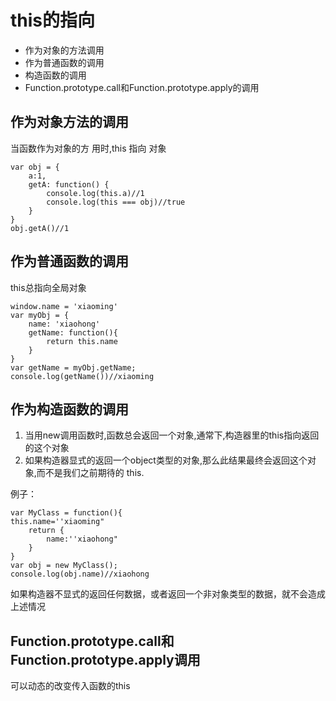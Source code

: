 # this的指向
- 作为对象的方法调用
- 作为普通函数的调用
- 构造函数的调用
- Function.prototype.call和Function.prototype.apply的调用

## 作为对象方法的调用

当函数作为对象的方   用时,this 指向 对象

    var obj = {
        a:1,
        getA: function() {
            console.log(this.a)//1
            console.log(this === obj)//true
        }
    }
    obj.getA()//1
## 作为普通函数的调用

this总指向全局对象

    window.name = 'xiaoming'
    var myObj = {
        name: 'xiaohong'
        getName: function(){
            return this.name
        }
    }
    var getName = myObj.getName;
    console.log(getName())//xiaoming
## 作为构造函数的调用

1. 当用new调用函数时,函数总会返回一个对象,通常下,构造器里的this指向返回的这个对象
2. 如果构造器显式的返回一个object类型的对象,那么此结果最终会返回这个对象,而不是我们之前期待的 this.

例子：

    var MyClass = function(){
    this.name=''xiaoming"
        return {
            name:''xiaohong"
        }
    }
    var obj = new MyClass();
    console.log(obj.name)//xiaohong
如果构造器不显式的返回任何数据，或者返回一个非对象类型的数据，就不会造成上述情况

## Function.prototype.call和Function.prototype.apply调用

可以动态的改变传入函数的this
